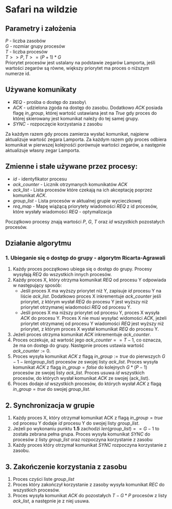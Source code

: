# Safari na wildzie 
## Parametry i założenia
$P$ - liczba zasobów\
$G$ - rozmiar grupy procesów\
$T$ - liczba procesów\
$T >> P, T >= (P + 1) * G$\
Priorytet procesów jest ustalany na podstawie zegarów Lamporta, jeśli wartości zegarów są równe, większy priorytet ma proces o niższym numerze id. 

## Używane komunikaty
* $REQ$ - prośba o dostęp do zasoby\
* $ACK$ - udzielona zgoda na dostęp do zasobu. Dodatkowo $ACK$ posiada flagę $in\_group$, której wartość ustawiana jest na $True$ gdy proces do której skierowany jest komunikat należy do tej samej grupy.
* $SYNC$ - rozpoczęcie korzystania z zasobu

Za każdym razem gdy proces zamierza wysłać komunikat, najpierw aktualizuje wartość zegara Lamporta. Za każdym razem gdy proces odbiera komunikat w pierwszej kolejnośći porównuje wartości zegarów, a następnie aktualizuje własny zegar Lamporta.


## Zmienne i stałe używane przez procesy:
* $id$ - identyfikator procesu
* $ack\_counter$ - Licznik otrzymanych komunikatów $ACK$
* $ack\_list$ - Lista procesów które czekają na ich akceptację poprzez komunikat $ACK$.
* $group\_list$ - Lista procesów w aktualnej grupie wycieczkowej
* $req\_map$ - Mapę wiążącą priorytety wiadomości $REQ$ z id procesów, które wysłały wiadomości $REQ$ - optymalizacja

Początkowo procesy znają wartości $P$, $G$, $T$ oraz $id$ wszystkich pozostałych procesów.
## Działanie algorytmu
### 1. Ubieganie się o dostęp do grupy - algorytm Ricarta-Agrawali
1. Każdy proces początkowo ubiega się o dostęp do grupy. Procesy wysyłają $REQ$ do wszystkich innych procesów. 
2. Każdy proces X, który otrzyma komunikat $REQ$ od procesu Y odpowiada w następujący sposób:
    * Jeśli proces X ma wyższy priorytet niż Y, zapisuje $id$ procesu Y na liście $ack\_list$. Dodatkowo proces X inkrementuje $ack\_counter$ jeśli priorytet, z którym wysłał $REQ$ do procesu Y jest wyższy niż priorytet otrzymanej wiadomości $REQ$ od procesu Y.
    * Jeśli proces X ma niższy priorytet od procesu Y, proces X wysyła $ACK$ do procesu Y. Proces X nie musi wysyłać widomości $ACK$, jeżeli priorytet otrzymanej od procesu Y wiadomości $REQ$ jest wyższy niż priorytet, z którym proces X wysłał komunikat $REQ$ do procesu Y.
3. Jeżeli proces otrzyma komunikat $ACK$ inkrementuje $ack\_counter$.
4. Proces oczekuje, aż wartość jego $ack\_counter == T - 1$, co oznacza, że ma on dostęp do grupy. Następnie proces ustawia wartość $ack\_counter := 0$.
5. Proces wysyła komunikat $ACK$ z flagą $in\_group := true$ do pierwszych $G - 1 - len(group\_list)$ procesów ze swojej listy $ack\_list$. Proces wysyła komunikat $ACK$ z flagą $in\_group = false$ do kolejnych $G * (P - 1)$ procesów ze swojej listy $ack\_list$. Proces usuwa $id$ wszystkich procesów, do których wysłał komunikat $ACK$ ze swojej (ack_list). 
6. Proces dodaje $id$ wszystkich procesów, do których wysłał $ACK$ z flagą $in\_group = true$ do swojej $group\_list$.


## 2. Synchronizacja w grupie
1. Każdy proces X, który otrzymał komunikat ACK z flagą $in\_group = true$ od procesu Y dodaje $id$ procesu Y do swojej listy $group\_list$.
2. Jeżeli po wykonaniu punktu **1.5** zachodzi $len(group\_list) == G - 1$ to została zebrana pełna grupa. Proces wysyła komunikat $SYNC$ do procesów z listy $group\_list$ oraz rozpoczyna korzystanie z zasobu
3. Każdy proces który otrzymał komunikat $SYNC$ rozpoczyna korzystanie z zasobu.

## 3. Zakończenie korzystania z zasobu
1. Proces czyści liste $group\_list$
2. Proces który zakończył korzystanie z zasoby wysyła komunikat $REC$ do wszystkich procesów.
3. Proces wysyła komunikat $ACK$ do pozostałych $T - G * P$ procesów z listy $ack\_list$, a następnie je z niej usuwa.
